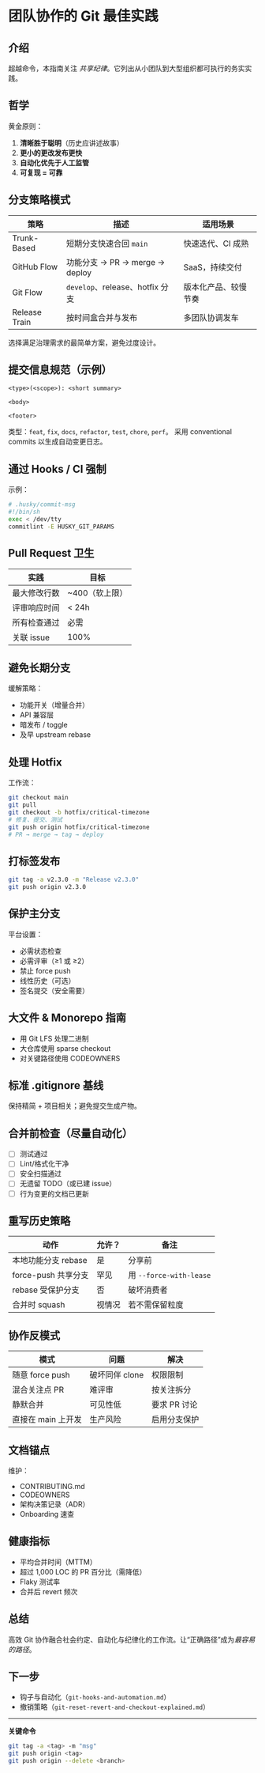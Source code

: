 # 团队协作的 Git 最佳实践

## 介绍
超越命令，本指南关注 *共享纪律*。它列出从小团队到大型组织都可执行的务实实践。

## 哲学
黄金原则：
1. **清晰胜于聪明**（历史应讲述故事）
2. **更小的更改发布更快**
3. **自动化优先于人工监管**
4. **可复现 = 可靠**

## 分支策略模式
| 策略 | 描述 | 适用场景 |
|------|------|----------|
| Trunk-Based | 短期分支快速合回 `main` | 快速迭代、CI 成熟 |
| GitHub Flow | 功能分支 → PR → merge → deploy | SaaS，持续交付 |
| Git Flow | `develop`、release、hotfix 分支 | 版本化产品、较慢节奏 |
| Release Train | 按时间盒合并与发布 | 多团队协调发车 |

选择满足治理需求的最简单方案，避免过度设计。

## 提交信息规范（示例）
```
<type>(<scope>): <short summary>

<body>

<footer>
```
类型：`feat`, `fix`, `docs`, `refactor`, `test`, `chore`, `perf`。
采用 conventional commits 以生成自动变更日志。

## 通过 Hooks / CI 强制
示例：
```bash
# .husky/commit-msg
#!/bin/sh
exec < /dev/tty
commitlint -E HUSKY_GIT_PARAMS
```

## Pull Request 卫生
| 实践 | 目标 |
|------|------|
| 最大修改行数 | ~400（软上限） |
| 评审响应时间 | < 24h |
| 所有检查通过 | 必需 |
| 关联 issue | 100% |

## 避免长期分支
缓解策略：
- 功能开关（增量合并）
- API 兼容层
- 暗发布 / toggle
- 及早 upstream rebase

## 处理 Hotfix
工作流：
```bash
git checkout main
git pull
git checkout -b hotfix/critical-timezone
# 修复、提交、测试
git push origin hotfix/critical-timezone
# PR → merge → tag → deploy
```

## 打标签发布
```bash
git tag -a v2.3.0 -m "Release v2.3.0"
git push origin v2.3.0
```

## 保护主分支
平台设置：
- 必需状态检查
- 必需评审（≥1 或 ≥2）
- 禁止 force push
- 线性历史（可选）
- 签名提交（安全需要）

## 大文件 & Monorepo 指南
- 用 Git LFS 处理二进制
- 大仓库使用 sparse checkout
- 对关键路径使用 CODEOWNERS

## 标准 .gitignore 基线
保持精简 + 项目相关；避免提交生成产物。

## 合并前检查（尽量自动化）
- [ ] 测试通过
- [ ] Lint/格式化干净
- [ ] 安全扫描通过
- [ ] 无遗留 TODO（或已建 issue）
- [ ] 行为变更的文档已更新

## 重写历史策略
| 动作 | 允许？ | 备注 |
|------|--------|------|
| 本地功能分支 rebase | 是 | 分享前 |
| force-push 共享分支 | 罕见 | 用 `--force-with-lease` |
| rebase 受保护分支 | 否 | 破坏消费者 |
| 合并时 squash | 视情况 | 若不需保留粒度 |

## 协作反模式
| 模式 | 问题 | 解决 |
|------|------|------|
| 随意 force push | 破坏同伴 clone | 权限限制 |
| 混合关注点 PR | 难评审 | 按关注拆分 |
| 静默合并 | 可见性低 | 要求 PR 讨论 |
| 直接在 main 上开发 | 生产风险 | 启用分支保护 |

## 文档锚点
维护：
- CONTRIBUTING.md
- CODEOWNERS
- 架构决策记录（ADR）
- Onboarding 速查

## 健康指标
- 平均合并时间（MTTM）
- 超过 1,000 LOC 的 PR 百分比（需降低）
- Flaky 测试率
- 合并后 revert 频次

## 总结
高效 Git 协作融合社会约定、自动化与纪律化的工作流。让“正确路径”成为*最容易的路径*。

## 下一步
- 钩子与自动化（`git-hooks-and-automation.md`）
- 撤销策略（`git-reset-revert-and-checkout-explained.md`）

---
**关键命令**
```bash
git tag -a <tag> -m "msg"
git push origin <tag>
git push origin --delete <branch>
```
